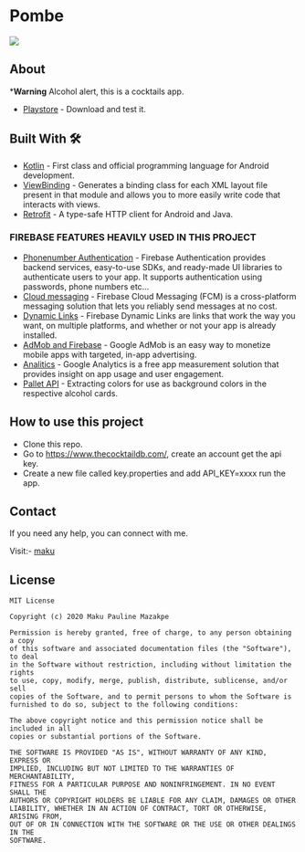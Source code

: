 # Pombe
![](media/pombez.png)

## About
***Warning** Alcohol alert, this is a cocktails app.
 - [Playstore](https://play.google.com/store/apps/details?id=com.maku.easydata) - Download and test it.

## Built With 🛠
- [Kotlin](https://kotlinlang.org/) - First class and official programming language for Android development.
- [ViewBinding](https://developer.android.com/topic/libraries/view-binding) - Generates a binding class for each XML layout file present in that module and allows you to more easily write code that interacts with views.
- [Retrofit](https://square.github.io/retrofit/) - A type-safe HTTP client for Android and Java.

### FIREBASE FEATURES HEAVILY USED IN THIS PROJECT
- [Phonenumber Authentication](https://firebase.google.com/docs/auth) - Firebase Authentication provides backend services, easy-to-use SDKs, and ready-made UI libraries to authenticate users to your app. It supports authentication using passwords, phone numbers etc...
- [Cloud messaging](https://firebase.google.com/docs/cloud-messaging) - Firebase Cloud Messaging (FCM) is a cross-platform messaging solution that lets you reliably send messages at no cost.
- [Dynamic Links](https://firebase.google.com/docs/dynamic-links) - Firebase Dynamic Links are links that work the way you want, on multiple platforms, and whether or not your app is already installed.
- [AdMob and Firebase](https://firebase.google.com/docs/admob) - Google AdMob is an easy way to monetize mobile apps with targeted, in-app advertising.
- [Analitics](https://firebase.google.com/docs/analytics) - Google Analytics is a free app measurement solution that provides insight on app usage and user engagement.
- [Pallet API](https://developer.android.com/training/material/palette-colors) - Extracting colors for use as background colors in the respective alcohol cards.

## How to use this project
- Clone this repo.
- Go to https://www.thecocktaildb.com/, create an account get the api key.
- Create a new file called key.properties and add API_KEY=xxxx run the app.

## Contact
If you need any help, you can connect with me.

Visit:- [maku](https://www.linkedin.com/in/maku-mazakpe-700a3a165/)

## License
```
MIT License

Copyright (c) 2020 Maku Pauline Mazakpe

Permission is hereby granted, free of charge, to any person obtaining a copy
of this software and associated documentation files (the "Software"), to deal
in the Software without restriction, including without limitation the rights
to use, copy, modify, merge, publish, distribute, sublicense, and/or sell
copies of the Software, and to permit persons to whom the Software is
furnished to do so, subject to the following conditions:

The above copyright notice and this permission notice shall be included in all
copies or substantial portions of the Software.

THE SOFTWARE IS PROVIDED "AS IS", WITHOUT WARRANTY OF ANY KIND, EXPRESS OR
IMPLIED, INCLUDING BUT NOT LIMITED TO THE WARRANTIES OF MERCHANTABILITY,
FITNESS FOR A PARTICULAR PURPOSE AND NONINFRINGEMENT. IN NO EVENT SHALL THE
AUTHORS OR COPYRIGHT HOLDERS BE LIABLE FOR ANY CLAIM, DAMAGES OR OTHER
LIABILITY, WHETHER IN AN ACTION OF CONTRACT, TORT OR OTHERWISE, ARISING FROM,
OUT OF OR IN CONNECTION WITH THE SOFTWARE OR THE USE OR OTHER DEALINGS IN THE
SOFTWARE.
```
